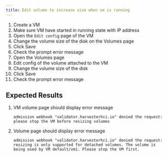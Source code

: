 ```yaml
---
title: Edit volume to increase size when vm is running
---
```

1. Create a VM
1. Make sure VM have started in running state with IP address
1. Open the `Edit config` page of the VM
1. Change the volume size of the disk on the Volumes page
1. Click Save
1. Check the prompt error message  
1. Open the Volumes page
1. Edit config of the volume attached to the VM
1. Change the volume size of the disk
1. Click Save
1. Check the prompt error message

## Expected Results
1. VM volume page should display error message
    ```
    admission webhook "validator.harvesterhci.io" denied the request: please stop the VM before resizing volumes
    ```
1. Volume page should display error message
    ```
    admission webhook "validator.harvesterhci.io" denied the request: resizing is only supported for detached volumes. The volume is being used by VM default/vm1. Please stop the VM first.
    ```